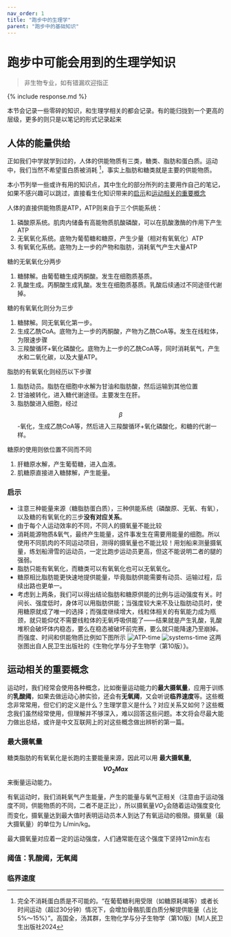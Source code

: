 ```yaml
---
nav_order: 1
title: "跑步中的生理学"
parent: "跑步中的基础知识"
---
```


# 跑步中可能会用到的生理学知识

> 非生物专业，如有错漏欢迎指正

{% include response.md %}

本节会记录一些零碎的知识，和生理学相关的都会记录。有的能归拢到一个更高的层级，更多的则只是以笔记的形式记录起来

## 人体的能量供给
正如我们中学就学到过的，人体的供能物质有三类，糖类、脂肪和蛋白质。运动中，我们当然不希望蛋白质被消耗 [^protein]，事实上脂肪和糖类就是主要的供能物质。

本小节列举一些或许有用的知识点，其中生化的部分所列的主要用作自己的笔记，如果不感兴趣可以跳过，直接看生化知识带来的[启示](#启示)和[运动相关的重要概念](#运动相关的重要概念)

人体的直接供能物质是ATP，ATP则来自于三个供能系统：
1. 磷酸原系统。肌肉内储备有高能物质肌酸磷酸，可以在肌酸激酶的作用下产生ATP
2. 无氧氧化系统。底物为葡萄糖和糖原，产生少量（相对有氧氧化）ATP
2. 有氧氧化系统。底物为上一步的产物和脂肪，消耗氧气产生大量ATP

糖的无氧氧化分两步
1. 糖酵解。由葡萄糖生成丙酮酸。发生在细胞质基质。
2. 乳酸生成。丙酮酸生成乳酸。发生在细胞质基质。乳酸后续通过不同途径代谢掉。

糖的有氧氧化则分为三步
1. 糖酵解。同无氧氧化第一步。
2. 生成乙酰CoA。底物为上一步的丙酮酸，产物为乙酰CoA等。发生在线粒体，为限速步骤
3. 三羧酸循环+氧化磷酸化。底物为上一步的乙酰CoA等，同时消耗氧气，产生水和二氧化碳，以及大量ATP。

脂肪的有氧氧化则经历以下步骤
1. 脂肪动员。脂肪在细胞中水解为甘油和脂肪酸，然后运输到其他位置
2. 甘油被转化，进入糖代谢途径。主要发生在肝。
3. 脂肪酸进入细胞，经过$$\beta$$-氧化，生成乙酰CoA等，然后进入三羧酸循环+氧化磷酸化，和糖的代谢一样。

糖原的使用则依位置不同而不同
1. 肝糖原水解，产生葡萄糖，进入血液。
2. 肌糖原直接进入糖酵解，产生能量。

### 启示
- 注意三种能量来源（糖脂肪蛋白质），三种供能系统（磷酸原、无氧、有氧），以及糖的有氧氧化的三步**没有对应关系**。
- 由于每个人运动效率的不同，不同人的摄氧量不能比较
- 消耗能源物质&氧气，最终产生能量，这件事发生在需要用能量的细胞。所以使用不同肌肉的不同运动项目，测得的摄氧量也不能比较！用划船来测量摄氧量，练划船滑雪的运动员，一定比跑步运动员更高，但这不能说明二者的腿的强弱。
- 脂肪只能有氧氧化，而糖类可以有氧氧化也可以无氧氧化。
- 糖原相比脂肪能更快速地提供能量，毕竟脂肪供能需要有动员、运输过程，后续出路也更单一。
- 考虑到上两条，我们可以得出结论脂肪和糖原供能的比例与运动强度有关。时间长、强度低时，身体可以用脂肪供能；当强度较大来不及让脂肪动员时，使用糖原就成了唯一的选择；而强度继续增大，线粒体相关的有氧能力成为瓶颈，就只能仰仗不需要线粒体的无氧呼吸供能了——结果就是产生乳酸，乳酸堆积会破坏体内稳态，要么在稳态被破坏前完赛，要么就只能降速乃至崩掉。而强度、时间和供能物质比例如下图所示
![ATP-time](/imgs/running/basic/fig27-8_ATP-time.png)
![systems-time](/imgs/running/basic/fig27-9_systems-time.png)
这两张图出自人民卫生出版社的《生物化学与分子生物学（第10版）》。


## 运动相关的重要概念

运动时，我们经常会使用各种概念，比如衡量运动能力的**最大摄氧量**，应用于训练的**乳酸阈**，如果去做运动心肺实验，还会有**无氧阈**，又会听说**临界速度**等。这些概念非常常用，但它们的定义是什么？生理学意义是什么？对应关系又如何？这些概念我们虽然经常使用，但理解并不够深入，难以回答这些问题。本文将会尽最大能力做出总结，或许是中文互联网上的对这些概念做出辨析的第一篇。

### 最大摄氧量
糖类脂肪的有氧氧化是长跑的主要能量来源，因此可以用 **最大摄氧量, $$VO_{2}Max$$** 来衡量运动能力。

有氧运动时，我们消耗氧气产生能量，产生的能量与氧气正相关（注意由于运动强度不同，供能物质的不同，二者不是正比），所以摄氧量$VO_2$会随着运动强度变化而变化，摄氧量达到最大值时表明运动员本人到达了有氧运动的极限。摄氧量（最大摄氧量）的单位为 L/min/kg。

最大摄氧量对应着一定的运动强度，人们通常能在这个强度下坚持12min左右


### 阈值：乳酸阈，无氧阈


### 临界速度


[^protein]: 完全不消耗蛋白质是不可能的。“在葡萄糖利用受限（如糖原耗竭等）或者长时间运动（超过30分钟）情况下，会增加骨骼肌蛋白质分解提供能量（占比5%～15%）”。高国全，汤其群，生物化学与分子生物学（第10版）[M]人民卫生出版社2024
